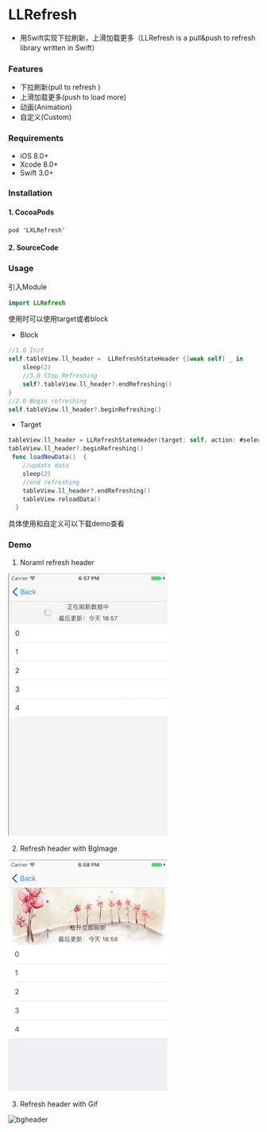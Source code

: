 # LLRefresh

* 用Swift实现下拉刷新，上滑加载更多（LLRefresh is a pull&push to refresh library written in Swift）



### Features

- 下拉刷新(pull to refresh )
- 上滑加载更多(push to load more)
- 动画(Animation)
- 自定义(Custom)

### Requirements

- iOS 8.0+ 
- Xcode 8.0+
- Swift 3.0+

### Installation

#### 1. CocoaPods

```
pod 'LXLRefresh'
```

#### 2. SourceCode



### Usage
引入Module
```swift
import LLRefresh
```

使用时可以使用target或者block

- Block
```swift
//1.0 Init
self.tableView.ll_header =  LLRefreshStateHeader {[weak self] _ in
    sleep(2)
    //3.0 Stop Refreshing
    self?.tableView.ll_header?.endRefreshing()
}
//2.0 Begin refreshing
self.tableView.ll_header?.beginRefreshing()
```
- Target
```swift
tableView.ll_header = LLRefreshStateHeader(target: self, action: #selector(loadNewData))
tableView.ll_header?.beginRefreshing()
 func loadNewData()  {
    //update data
    sleep(2)
    //end refreshing
    tableView.ll_header?.endRefreshing()
    tableView.reloadData()
  }
```

具体使用和自定义可以下载demo查看

### Demo


1. Noraml refresh header

![normal](https://github.com/Lves/LLRefresh/blob/master/Docs/123.png)

2. Refresh header with BgImage

![bgheader](https://github.com/Lves/LLRefresh/blob/master/Docs/234.png)

3. Refresh header with Gif

![bgheader](https://github.com/Lves/LLRefresh/blob/master/Docs/QQLLRefresh_gif.gif)



